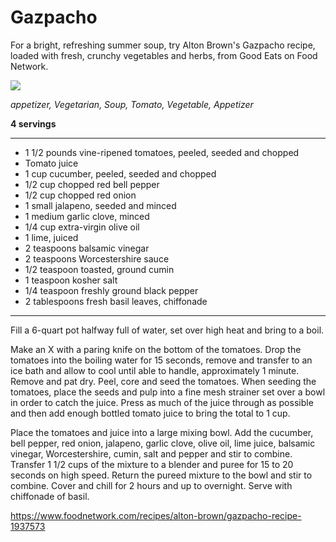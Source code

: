 # Gazpacho

For a bright, refreshing summer soup, try Alton Brown's Gazpacho recipe, loaded with fresh, crunchy vegetables and herbs, from Good Eats on Food Network.

![](https://food.fnr.sndimg.com/content/dam/images/food/fullset/2011/6/10/0/EA1111H_gazpacho_s4x3.jpg.rend.hgtvcom.406.406.suffix/1382539742687.jpeg)

*appetizer, Vegetarian, Soup, Tomato, Vegetable, Appetizer*

**4 servings**

---

- 1 1/2 pounds vine-ripened tomatoes, peeled, seeded and chopped
- Tomato juice
- 1 cup cucumber, peeled, seeded and chopped
- 1/2 cup chopped red bell pepper
- 1/2 cup chopped red onion
- 1 small jalapeno, seeded and minced
- 1 medium garlic clove, minced
- 1/4 cup extra-virgin olive oil
- 1 lime, juiced
- 2 teaspoons balsamic vinegar
- 2 teaspoons Worcestershire sauce
- 1/2 teaspoon toasted, ground cumin
- 1 teaspoon kosher salt
- 1/4 teaspoon freshly ground black pepper
- 2 tablespoons fresh basil leaves, chiffonade

---

Fill a 6-quart pot halfway full of water, set over high heat and bring to a boil.

Make an X with a paring knife on the bottom of the tomatoes. Drop the tomatoes into the boiling water for 15 seconds, remove and transfer to an ice bath and allow to cool until able to handle, approximately 1 minute. Remove and pat dry. Peel, core and seed the tomatoes. When seeding the tomatoes, place the seeds and pulp into a fine mesh strainer set over a bowl in order to catch the juice. Press as much of the juice through as possible and then add enough bottled tomato juice to bring the total to 1 cup.

Place the tomatoes and juice into a large mixing bowl. Add the cucumber, bell pepper, red onion, jalapeno, garlic clove, olive oil, lime juice, balsamic vinegar, Worcestershire, cumin, salt and pepper and stir to combine. Transfer 1 1/2 cups of the mixture to a blender and puree for 15 to 20 seconds on high speed. Return the pureed mixture to the bowl and stir to combine. Cover and chill for 2 hours and up to overnight. Serve with chiffonade of basil.

https://www.foodnetwork.com/recipes/alton-brown/gazpacho-recipe-1937573

